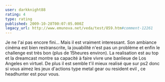 ```yaml
---
user: darkknight88
rating: 4
type: rating
published: 2009-10-28T00:07:05.000Z
legacy_url: http://www.emunova.net/veda/test/859.htm#comment-12261
---
```

Je ne l'ai pas encore fini... Mais il est vraiment interessant. Son ambiance cinéma est bien restranscrite, la jouabilité n'est pas un problème et enfin le challenge est très bon (plus de 15heures environ). La realisation est au top et la dreamcast montre sa capacité à faire vivre une banlieue de Los Angeles en virtuel. De plus il est semble t'il mieux realisé que sur ps2 donc si vous aimez les jeux d'actions type metal gear ou resident evil , ce headhunter est pour vous.